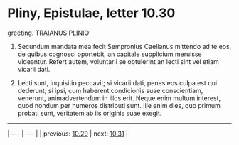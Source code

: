 # Pliny, Epistulae, letter 10.30

greeting. TRAIANUS PLINIO



1. Secundum mandata mea fecit Sempronius Caelianus mittendo ad te eos, de quibus cognosci oportebit, an capitale supplicium meruisse videantur. Refert autem, voluntarii se obtulerint an lecti sint vel etiam vicarii dati.



2. Lecti <si> sunt, inquisitio peccavit; si vicarii dati, penes eos culpa est qui dederunt; si ipsi, cum haberent condicionis suae conscientiam, venerunt, animadvertendum in illos erit. Neque enim multum interest, quod nondum per numeros distributi sunt. Ille enim dies, quo primum probati sunt, veritatem ab iis originis suae exegit.



---

| --- | --- |
| previous: [10.29](../10.29/) | next: [10.31](../10.31/) |